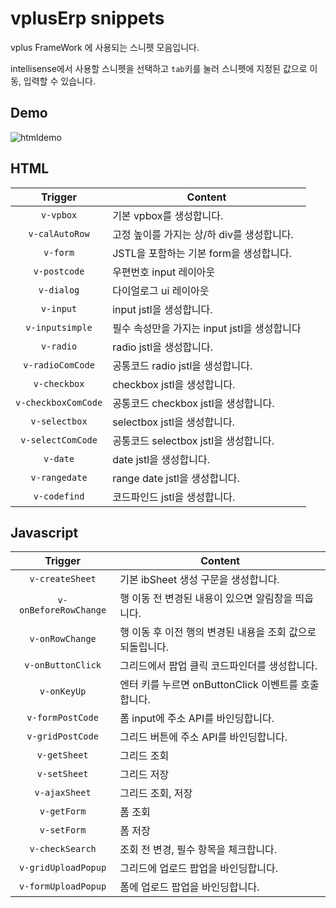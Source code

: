 # vplusErp snippets

vplus FrameWork 에 사용되는 스니펫 모음입니다.

intellisense에서 사용할 스니펫을 선택하고 `tab`키를 눌러 스니펫에 지정된 값으로 이동, 입력할 수 있습니다.

## Demo
![htmldemo](images/htmldemo.gif)

## HTML
|Trigger        |Content                  |
|:-------------:|-------------------------|
|`v-vpbox`|기본 vpbox를 생성합니다.|
|`v-calAutoRow`|고정 높이를 가지는 상/하 div를 생성합니다.|
|`v-form`|JSTL을 포함하는 기본 form을 생성합니다.|
|`v-postcode`|우편번호 input 레이아웃|
|`v-dialog`|다이얼로그 ui 레이아웃|
|`v-input`|input jstl을 생성합니다.|
|`v-inputsimple`|필수 속성만을 가지는 input jstl을 생성합니다|
|`v-radio`|radio jstl을 생성합니다.|
|`v-radioComCode`|공통코드 radio jstl을 생성합니다.|
|`v-checkbox`|checkbox jstl을 생성합니다.|
|`v-checkboxComCode`|공통코드 checkbox jstl을 생성합니다.|
|`v-selectbox`|selectbox jstl을 생성합니다.|
|`v-selectComCode`|공통코드 selectbox jstl을 생성합니다.|
|`v-date`|date jstl을 생성합니다.|
|`v-rangedate`|range date jstl을 생성합니다.|
|`v-codefind`|코드파인드 jstl을 생성합니다.|

## Javascript
|Trigger        |Content                  |
|:-------------:|-------------------------|
|`v-createSheet`|기본 ibSheet 생성 구문을 생성합니다.|
|`v-onBeforeRowChange`|행 이동 전 변경된 내용이 있으면 알림창을 띄웁니다.|
|`v-onRowChange`|행 이동 후 이전 행의 변경된 내용을 조회 값으로 되돌립니다.|
|`v-onButtonClick`|그리드에서 팝업 클릭 코드파인더를 생성합니다.|
|`v-onKeyUp`|엔터 키를 누르면 onButtonClick 이벤트를 호출합니다.|
|`v-formPostCode`|폼 input에 주소 API를 바인딩합니다.|
|`v-gridPostCode`|그리드 버튼에 주소 API를 바인딩합니다.|
|`v-getSheet`|그리드 조회|
|`v-setSheet`|그리드 저장|
|`v-ajaxSheet`|그리드 조회, 저장|
|`v-getForm`|폼 조회|
|`v-setForm`|폼 저장|
|`v-checkSearch`|조회 전 변경, 필수 항목을 체크합니다.|
|`v-gridUploadPopup`|그리드에 업로드 팝업을 바인딩합니다.|
|`v-formUploadPopup`|폼에 업로드 팝업을 바인딩합니다.|
